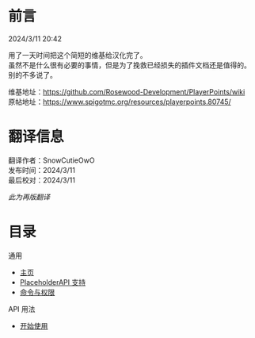 # 前言
2024/3/11 20:42

用了一天时间把这个简短的维基给汉化完了。   
虽然不是什么很有必要的事情，但是为了挽救已经损失的插件文档还是值得的。    
别的不多说了。

维基地址：https://github.com/Rosewood-Development/PlayerPoints/wiki    
原帖地址：https://www.spigotmc.org/resources/playerpoints.80745/

# 翻译信息

翻译作者：SnowCutieOwO    
发布时间：2024/3/11    
最后校对：2024/3/11

_此为再版翻译_

# 目录

通用

* [主页](https://snowcutieowo.github.io/PlayerPoints/#!home.md)    
* [PlaceholderAPI 支持](https://snowcutieowo.github.io/PlayerPoints/#!placeholderapi-support.md)    
* [命令与权限](https://snowcutieowo.github.io/PlayerPoints/#!commands-&-permissions.md)    

API 用法

* [开始使用](https://snowcutieowo.github.io/PlayerPoints/#!api-getting-started.md)
